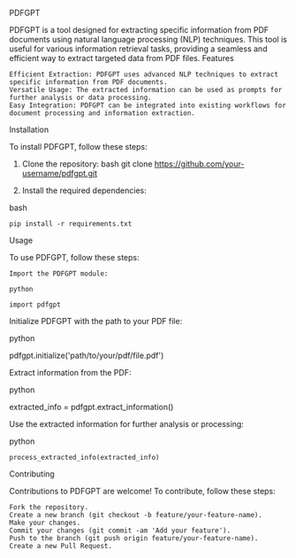 PDFGPT

PDFGPT is a tool designed for extracting specific information from PDF documents using natural language processing (NLP) techniques. This tool is useful for various information retrieval tasks, providing a seamless and efficient way to extract targeted data from PDF files.
Features

    Efficient Extraction: PDFGPT uses advanced NLP techniques to extract specific information from PDF documents.
    Versatile Usage: The extracted information can be used as prompts for further analysis or data processing.
    Easy Integration: PDFGPT can be integrated into existing workflows for document processing and information extraction.

Installation

To install PDFGPT, follow these steps:

1. Clone the repository:
    bash
    git clone https://github.com/your-username/pdfgpt.git

3. Install the required dependencies:

bash

    pip install -r requirements.txt

Usage

To use PDFGPT, follow these steps:

    Import the PDFGPT module:

    python
    
    import pdfgpt

Initialize PDFGPT with the path to your PDF file:

python

pdfgpt.initialize('path/to/your/pdf/file.pdf')

Extract information from the PDF:

python

extracted_info = pdfgpt.extract_information()

Use the extracted information for further analysis or processing:

python

    process_extracted_info(extracted_info)

Contributing

Contributions to PDFGPT are welcome! To contribute, follow these steps:

    Fork the repository.
    Create a new branch (git checkout -b feature/your-feature-name).
    Make your changes.
    Commit your changes (git commit -am 'Add your feature').
    Push to the branch (git push origin feature/your-feature-name).
    Create a new Pull Request.
